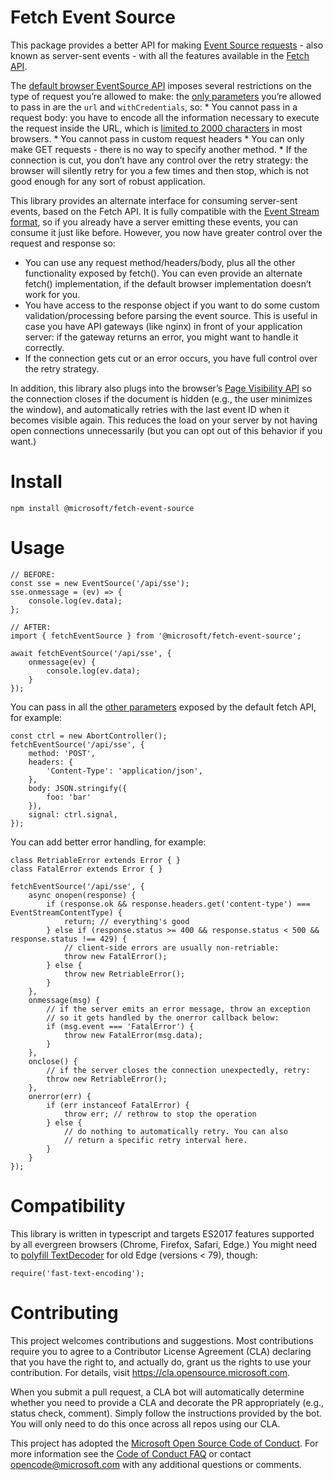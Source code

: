 Fetch Event Source
==================

This package provides a better API for making [Event Source requests](https://developer.mozilla.org/en-US/docs/Web/API/Server-sent_events/Using_server-sent_events) - also known as server-sent events - with all the features available in the [Fetch API](https://developer.mozilla.org/en-US/docs/Web/API/Fetch_API).

The [default browser EventSource API](https://developer.mozilla.org/en-US/docs/Web/API/EventSource) imposes several restrictions on the type of request you’re allowed to make: the [only parameters](https://developer.mozilla.org/en-US/docs/Web/API/EventSource/EventSource#Parameters) you’re allowed to pass in are the `url` and `withCredentials`, so: \* You cannot pass in a request body: you have to encode all the information necessary to execute the request inside the URL, which is [limited to 2000 characters](https://stackoverflow.com/questions/417142) in most browsers. \* You cannot pass in custom request headers \* You can only make GET requests - there is no way to specify another method. \* If the connection is cut, you don’t have any control over the retry strategy: the browser will silently retry for you a few times and then stop, which is not good enough for any sort of robust application.

This library provides an alternate interface for consuming server-sent events, based on the Fetch API. It is fully compatible with the [Event Stream format](https://developer.mozilla.org/en-US/docs/Web/API/Server-sent_events/Using_server-sent_events#Event_stream_format), so if you already have a server emitting these events, you can consume it just like before. However, you now have greater control over the request and response so:

-   You can use any request method/headers/body, plus all the other functionality exposed by fetch(). You can even provide an alternate fetch() implementation, if the default browser implementation doesn’t work for you.
-   You have access to the response object if you want to do some custom validation/processing before parsing the event source. This is useful in case you have API gateways (like nginx) in front of your application server: if the gateway returns an error, you might want to handle it correctly.
-   If the connection gets cut or an error occurs, you have full control over the retry strategy.

In addition, this library also plugs into the browser’s [Page Visibility API](https://developer.mozilla.org/en-US/docs/Web/API/Page_Visibility_API) so the connection closes if the document is hidden (e.g., the user minimizes the window), and automatically retries with the last event ID when it becomes visible again. This reduces the load on your server by not having open connections unnecessarily (but you can opt out of this behavior if you want.)

Install
=======

    npm install @microsoft/fetch-event-source

Usage
=====

    // BEFORE:
    const sse = new EventSource('/api/sse');
    sse.onmessage = (ev) => {
        console.log(ev.data);
    };

    // AFTER:
    import { fetchEventSource } from '@microsoft/fetch-event-source';

    await fetchEventSource('/api/sse', {
        onmessage(ev) {
            console.log(ev.data);
        }
    });

You can pass in all the [other parameters](https://developer.mozilla.org/en-US/docs/Web/API/WindowOrWorkerGlobalScope/fetch#Parameters) exposed by the default fetch API, for example:

    const ctrl = new AbortController();
    fetchEventSource('/api/sse', {
        method: 'POST',
        headers: {
            'Content-Type': 'application/json',
        },
        body: JSON.stringify({
            foo: 'bar'
        }),
        signal: ctrl.signal,
    });

You can add better error handling, for example:

    class RetriableError extends Error { }
    class FatalError extends Error { }

    fetchEventSource('/api/sse', {
        async onopen(response) {
            if (response.ok && response.headers.get('content-type') === EventStreamContentType) {
                return; // everything's good
            } else if (response.status >= 400 && response.status < 500 && response.status !== 429) {
                // client-side errors are usually non-retriable:
                throw new FatalError();
            } else {
                throw new RetriableError();
            }
        },
        onmessage(msg) {
            // if the server emits an error message, throw an exception
            // so it gets handled by the onerror callback below:
            if (msg.event === 'FatalError') {
                throw new FatalError(msg.data);
            }
        },
        onclose() {
            // if the server closes the connection unexpectedly, retry:
            throw new RetriableError();
        },
        onerror(err) {
            if (err instanceof FatalError) {
                throw err; // rethrow to stop the operation
            } else {
                // do nothing to automatically retry. You can also
                // return a specific retry interval here.
            }
        }
    });

Compatibility
=============

This library is written in typescript and targets ES2017 features supported by all evergreen browsers (Chrome, Firefox, Safari, Edge.) You might need to [polyfill TextDecoder](https://www.npmjs.com/package/fast-text-encoding) for old Edge (versions &lt; 79), though:

    require('fast-text-encoding');

Contributing
============

This project welcomes contributions and suggestions. Most contributions require you to agree to a Contributor License Agreement (CLA) declaring that you have the right to, and actually do, grant us the rights to use your contribution. For details, visit https://cla.opensource.microsoft.com.

When you submit a pull request, a CLA bot will automatically determine whether you need to provide a CLA and decorate the PR appropriately (e.g., status check, comment). Simply follow the instructions provided by the bot. You will only need to do this once across all repos using our CLA.

This project has adopted the [Microsoft Open Source Code of Conduct](https://opensource.microsoft.com/codeofconduct/). For more information see the [Code of Conduct FAQ](https://opensource.microsoft.com/codeofconduct/faq/) or contact <opencode@microsoft.com> with any additional questions or comments.
